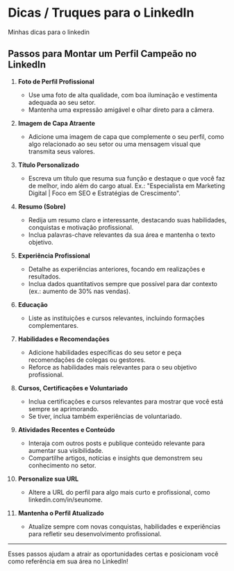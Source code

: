 # Dicas / Truques para o LinkedIn
Minhas dicas para o linkedin

## Passos para Montar um Perfil Campeão no LinkedIn

1. **Foto de Perfil Profissional**
   - Use uma foto de alta qualidade, com boa iluminação e vestimenta adequada ao seu setor.
   - Mantenha uma expressão amigável e olhar direto para a câmera.

2. **Imagem de Capa Atraente**
   - Adicione uma imagem de capa que complemente o seu perfil, como algo relacionado ao seu setor ou uma mensagem visual que transmita seus valores.

3. **Título Personalizado**
   - Escreva um título que resuma sua função e destaque o que você faz de melhor, indo além do cargo atual. Ex.: "Especialista em Marketing Digital | Foco em SEO e Estratégias de Crescimento".

4. **Resumo (Sobre)**
   - Redija um resumo claro e interessante, destacando suas habilidades, conquistas e motivação profissional.
   - Inclua palavras-chave relevantes da sua área e mantenha o texto objetivo.

5. **Experiência Profissional**
   - Detalhe as experiências anteriores, focando em realizações e resultados.
   - Inclua dados quantitativos sempre que possível para dar contexto (ex.: aumento de 30% nas vendas).

6. **Educação**
   - Liste as instituições e cursos relevantes, incluindo formações complementares.

7. **Habilidades e Recomendações**
   - Adicione habilidades específicas do seu setor e peça recomendações de colegas ou gestores.
   - Reforce as habilidades mais relevantes para o seu objetivo profissional.

8. **Cursos, Certificações e Voluntariado**
   - Inclua certificações e cursos relevantes para mostrar que você está sempre se aprimorando.
   - Se tiver, inclua também experiências de voluntariado.

9. **Atividades Recentes e Conteúdo**
   - Interaja com outros posts e publique conteúdo relevante para aumentar sua visibilidade.
   - Compartilhe artigos, notícias e insights que demonstrem seu conhecimento no setor.

10. **Personalize sua URL**
    - Altere a URL do perfil para algo mais curto e profissional, como linkedin.com/in/seunome.

11. **Mantenha o Perfil Atualizado**
    - Atualize sempre com novas conquistas, habilidades e experiências para refletir seu desenvolvimento profissional.

---

Esses passos ajudam a atrair as oportunidades certas e posicionam você como referência em sua área no LinkedIn!

